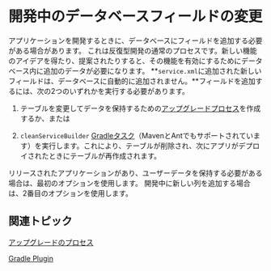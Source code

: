# 開発中のデータベースフィールドの変更

アプリケーションを開発するときに、データベースにフィールドを追加する必要がある場合があります。 これは反復型開発の通常のプロセスです。新しい機能のアイデアを得たり、提案されたりすると、その機能を有効にするためにデータベース内に追加のデータが必要になります。 **`service.xml`に追加された新しいフィールドは、データベースに自動的に追加されません。**フィールドを追加するには、次の2つのいずれかを実行する必要があります。

1. テーブルを変更してデータを保持するための[アップグレードプロセス](../../../data-frameworks/upgrade-processes.md)を作成するか、または

2. `cleanServiceBuilder` [Gradleタスク](../../../tooling/other-tools/gradle-plugins.md)（MavenとAntでもサポートされています）を実行します。これにより、テーブルが削除され、次にアプリがデプロイされたときにテーブルが再作成されます。

リリースされたアプリケーションがあり、ユーザーデータを保持する必要がある場合は、最初のオプションを使用します。 開発中に新しい列を追加する場合は、2番目のオプションを使用します。

## 関連トピック

[アップグレードのプロセス](../../../data-frameworks/upgrade-processes.md)

[Gradle Plugin](../../../tooling/other-tools/gradle-plugins.md)
